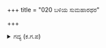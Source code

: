 +++
title = "020 ಬಳಿಯ ಸುಮಹಾರಥರ"

+++

<details><summary>ಗದ್ಯ (ಕ.ಗ.ಪ) </summary>

20. ದ್ರೋಣಾಚಾರ್ಯರು ತಮ್ಮ ಸುತ್ತ ಮುತ್ತ ಮಹಾರಥರ ಪರಿವಾರವನ್ನು ಹೊಂದಿದ್ದರು. ಆ ರಾಜ ಸಮೂಹ ಸಾಲು ಸಾಲಾಗಿ ಚಾಮರ, ಛತ್ರಿಗಳಿಂದ ಮೆರೆಯುತ್ತಿತ್ತು. ದೊಡ್ಡ ದೊಡ್ಡ ಆಯುಧಗಳನ್ನು ಸೆಳೆದು ಹಿಡಿದ, ಒಬ್ಬರ ಹೆಗಲಿಗೆ ಮತ್ತೊಬ್ಬರ ಹೆಗಲು ತಾಕುವ ಹಾಗೆ ಸಂದಣಿಸಿದ ಕುದುರೆಯ ಸವಾರರು ಅಲ್ಲಿದ್ದರು. ಹೊಳೆಯುತ್ತಿರುವ ಬಂಗಾರದ ರಥಕ್ಕೆ, ತಿಲಕವನ್ನು ಹಚ್ಚಿಸಿಕೊಂಡು ಮೆರೆಯುತ್ತಿದ್ದ ಕುದುರೆಗಳು ಮುಖವನ್ನು ಮೇಲೆತ್ತಿ ಮುಂದುವರಿಯುತ್ತಿದ್ದವು. ಮಂಗಳವಾದ ಕಲಶಗಳು, ಬಾವುಟಗಳನ್ನು ಹೊಂದಿದ ದ್ರೋಣಾಚಾರ್ಯರು ಅಂದು ಯುದ್ಧರಂಗವನ್ನು ಪ್ರವೇಶಿಸಿದರು.
</details>
